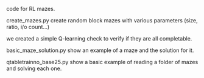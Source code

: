 code for RL mazes.

create_mazes.py create random block mazes with various parameters (size, ratio, i/o count...)

we created a simple Q-learning check to verify if they are all completable.


basic_maze_solution.py show an example of a maze and the solution for it.

qtabletrainno_base25.py show a basic example of reading a folder of mazes and solving each one.


